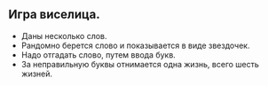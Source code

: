 <h2>Игра виселица.</h2>

* Даны несколько слов.
* Рандомно берется слово и показывается в виде звездочек.
* Надо отгадать слово, путем ввода букв.
* За неправильную буквы отнимается одна жизнь, всего шесть жизней.
